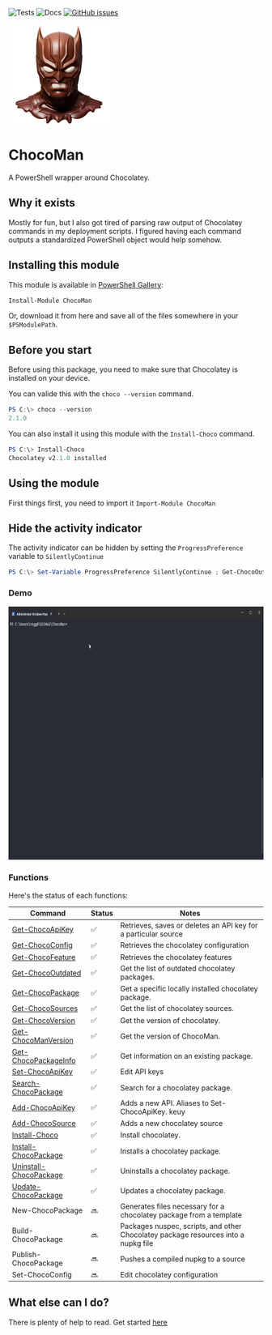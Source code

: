 ![Tests](https://github.com/regg00/ChocoMan/actions/workflows/test-and-deploy.yaml/badge.svg)
![Docs](https://github.com/regg00/ChocoMan/actions/workflows/build-doc.yaml/badge.svg)
[![GitHub issues](https://img.shields.io/github/issues/regg00/ChocoMan.svg)](https://github.com/regg00/ChocoMan/issues)

<img src="./Docs/icon.png" height="200">

# ChocoMan

A PowerShell wrapper around Chocolatey.

## Why it exists

Mostly for fun, but I also got tired of parsing raw output of Chocolatey commands in my deployment scripts. I figured having each command outputs a standardized PowerShell object would help somehow.

## Installing this module

This module is available in [PowerShell Gallery](https://www.powershellgallery.com/packages/ChocoMan):

```powershell
Install-Module ChocoMan
```

Or, download it from here and save all of the files somewhere in your `$PSModulePath`.

## Before you start

Before using this package, you need to make sure that Chocolatey is installed on your device.

You can valide this with the `choco --version` command.

```powershell
PS C:\> choco --version
2.1.0
```

You can also install it using this module with the `Install-Choco` command.

```powershell
PS C:\> Install-Choco
Chocolatey v2.1.0 installed
```

## Using the module

First things first, you need to import it `Import-Module ChocoMan`

## Hide the activity indicator

The activity indicator can be hidden by setting the `ProgressPreference` variable to `SilentlyContinue`

```powershell
PS C:\> Set-Variable ProgressPreference SilentlyContinue ; Get-ChocoOutdated
```

### Demo

<img src="./Docs/demo.gif" height="500">

### Functions

Here's the status of each functions:

| Command                                                    | Status             | Notes                                                                              |
| ---------------------------------------------------------- | ------------------ | ---------------------------------------------------------------------------------- |
| [Get-ChocoApiKey](./Docs/Get-ChocoApiKey.md)               | :white_check_mark: | Retrieves, saves or deletes an API key for a particular source                     |
| [Get-ChocoConfig ](./Docs/Get-ChocoConfig.md)              | :white_check_mark: | Retrieves the chocolatey configuration                                             |
| [Get-ChocoFeature ](./Docs/Get-ChocoFeature.md)            | :white_check_mark: | Retrieves the chocolatey features                                                  |
| [Get-ChocoOutdated](./Docs/Get-ChocoOutdated.md)           | :white_check_mark: | Get the list of outdated chocolatey packages.                                      |
| [Get-ChocoPackage](./Docs/Get-ChocoPackage.md)             | :white_check_mark: | Get a specific locally installed chocolatey package.                               |
| [Get-ChocoSources](./Docs/Get-ChocoSources.md)             | :white_check_mark: | Get the list of chocolatey sources.                                                |
| [Get-ChocoVersion](./Docs/Get-ChocoVersion.md)             | :white_check_mark: | Get the version of chocolatey.                                                     |
| [Get-ChocoManVersion](./Docs/Get-ChocoManVersion.md)       | :white_check_mark: | Get the version of ChocoMan.                                                       |
| [Get-ChocoPackageInfo](./Docs/Get-ChocoPackageInfo.md)     | :white_check_mark: | Get information on an existing package.                                            |
| [Set-ChocoApiKey](./Docs/Set-ChocoApikey.md)               | :white_check_mark: | Edit API keys                                                                      |
| [Search-ChocoPackage](./Docs/Search-ChocoPackage.md)       | :white_check_mark: | Search for a chocolatey package.                                                   |
| [Add-ChocoApiKey](./Docs/Set-ChocoApiKey.md)               | :white_check_mark: | Adds a new API. Aliases to Set-ChocoApiKey. keuy                                   |
| [Add-ChocoSource ](./Docs/Add-ChocoSource.md)              | :white_check_mark: | Adds a new chocolatey source                                                       |
| [Install-Choco](./Docs/Install-Choco.md)                   | :white_check_mark: | Install chocolatey.                                                                |
| [Install-ChocoPackage](./Docs/Install-ChocoPackage.md)     | :white_check_mark: | Installs a chocolatey package.                                                     |
| [Uninstall-ChocoPackage](./Docs/Uninstall-ChocoPackage.md) | :white_check_mark: | Uninstalls a chocolatey package.                                                   |
| [Update-ChocoPackage](./Docs/Update-ChocoPackage.md)       | :white_check_mark: | Updates a chocolatey package.                                                      |
| New-ChocoPackage                                           | :soon:             | Generates files necessary for a chocolatey package from a template                 |
| Build-ChocoPackage                                         | :soon:             | Packages nuspec, scripts, and other Chocolatey package resources into a nupkg file |
| Publish-ChocoPackage                                       | :soon:             | Pushes a compiled nupkg to a source                                                |
| Set-ChocoConfig                                            | :soon:             | Edit chocolatey configuration                                                      |

## What else can I do?

There is plenty of help to read. Get started [here](./Docs/)
